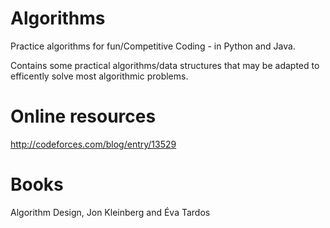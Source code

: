 # Algorithms
Practice algorithms  for fun/Competitive Coding - in Python and Java.

Contains some practical algorithms/data structures that may be adapted to efficently solve most algorithmic problems.

# Online resources
http://codeforces.com/blog/entry/13529

# Books
Algorithm Design, Jon Kleinberg and Éva Tardos

